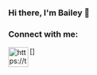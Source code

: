 ### Hi there, I'm Bailey 👋

<!--

-->

### Connect with me:

[<img align= "left" alt="https://twitter.com/bailey_luu" width="40px" href="https://twitter.com/bailey_luu" src="https://cdn.jsdelivr.net/npm/simple-icons@v3/icons/twitter.svg" />]

